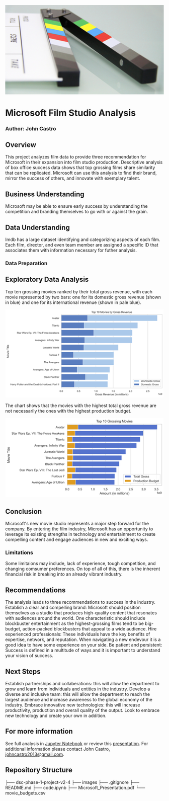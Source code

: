 ![FILM](images/film.jpg)
# Microsoft Film Studio Analysis

### Author: John Castro

## Overview
This project analyzes film data to provide three recommendation for Microsoft in their expansion into film studio production. Descriptive analysis of box office success data shows that top grossing films share similarity that can be replicated. Microsoft can use this analysis to find their brand, mirror the success of others, and innovate with exemplary talent.


## Business Understanding
Microsoft may be able to ensure early success by understanding the competition and branding themselves to go with or against the grain.

## Data Understanding
Imdb has a large dataset identifying and categorizing aspects of each film. Each film, director, and even team member are assigned a specific ID that associates them with information necessary for futher analysis.

### Data Preparation 

## Exploratory Data Analysis 
Top ten grossing movies ranked by their total gross revenue, with each movie represented by two bars: one for its domestic gross revenue (shown in blue) and one for its international revenue (shown in pale blue).

![Chart](images/top_10_movies1.png)

The chart shows that the movies with the highest total gross revenue are not necessarily the ones with the highest production budget.

![Compare](images/top_10_.png)

## Conclusion
Microsoft's new movie studio represents a major step forward for the company. By entering the film industry, Microsoft has an opportunity to leverage its existing strengths in technology and entertainment to create compelling content and engage audiences in new and exciting ways.

### Limitations
Some limitaions may include, lack of experience, tough competition, and changing comsumer preferences. On top of all of this, there is the inherent financial risk in breaking into an already vibrant industry.

## Recommendations
The analysis leads to three recommendations to success in the industry.
Establish a clear and compelling brand: Microsoft should position themselves as a studio that produces high-quality content that resonates with audiences around the world. One characteristic should include blockbuster entertainment as the highest-grossing films tend to be big-budget, action-packed blockbusters that appeal to a wide audience.
Hire experienced professionals: These individuals have the key benefits of expertise, network, and reputation. When navigating a new endevour it is a good idea to have some experience on your side.
Be patient and persistent: Success is defined in a multitude of ways and it is important to understand your vision of success.

## Next Steps
Establish partnerships and collaberations: this will allow the department to grow and learn from individuals and entities in the industry.
Develop a diverse and inclusive team: this will allow the department to reach the largest audience and increase awareness to the global economy of the industry.
Embrace innovative new technologies: this will increase productivity, production and overall quality of the output. Look to embrace new technology and create your own in addition.

## For more information
See full analysis in [Jupyter Notebook](code.ipynb) or review this [presentation](Microsoft_Presentation.pdf).
For additional information please contact John Castro, johncastro2013@gmail.com.

## Repository Structure
├── dsc-phase-1-project-v2-4
├── images
├── .gitignore
├── README.md
├── code.ipynb
├── Microsoft_Presentation.pdf
└── movie_budgets.csv
